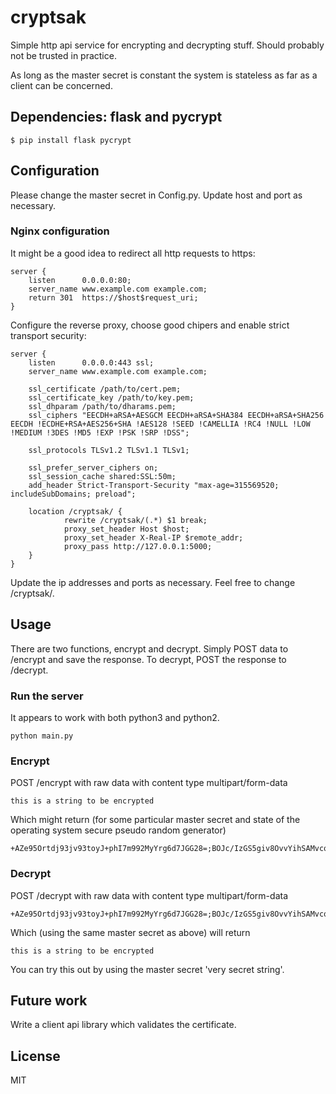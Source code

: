 # cryptsak
Simple http api service for encrypting and decrypting stuff. Should probably not be trusted in practice.

As long as the master secret is constant the system is stateless as far as a client can be concerned.

## Dependencies: flask and pycrypt 
    
    $ pip install flask pycrypt

## Configuration
Please change the master secret in Config.py. Update host and port as necessary.

### Nginx configuration
It might be a good idea to redirect all http requests to https:

    server {
        listen      0.0.0.0:80;
        server_name www.example.com example.com;
        return 301  https://$host$request_uri;
    }

Configure the reverse proxy, choose good chipers and enable strict transport security:

    server {
        listen      0.0.0.0:443 ssl;
        server_name www.example.com example.com;

        ssl_certificate /path/to/cert.pem;
        ssl_certificate_key /path/to/key.pem;
        ssl_dhparam /path/to/dharams.pem;
        ssl_ciphers "EECDH+aRSA+AESGCM EECDH+aRSA+SHA384 EECDH+aRSA+SHA256 EECDH !ECDHE+RSA+AES256+SHA !AES128 !SEED !CAMELLIA !RC4 !NULL !LOW !MEDIUM !3DES !MD5 !EXP !PSK !SRP !DSS";

        ssl_protocols TLSv1.2 TLSv1.1 TLSv1;

        ssl_prefer_server_ciphers on;
        ssl_session_cache shared:SSL:50m;
        add_header Strict-Transport-Security "max-age=315569520; includeSubDomains; preload";

        location /cryptsak/ {
                rewrite /cryptsak/(.*) $1 break;
                proxy_set_header Host $host;
                proxy_set_header X-Real-IP $remote_addr;
                proxy_pass http://127.0.0.1:5000;
        }
    }

Update the ip addresses and ports as necessary. Feel free to change /cryptsak/.

## Usage
There are two functions, encrypt and decrypt. Simply POST data to /encrypt and
save the response. To decrypt, POST the response to /decrypt.

### Run the server
It appears to work with both python3 and python2.

    python main.py

### Encrypt
POST /encrypt with raw data with content type multipart/form-data
    
    this is a string to be encrypted

Which might return (for some particular master secret and state of the operating system secure pseudo random generator)

    +AZe95Ortdj93jv93toyJ+phI7m992MyYrg6d7JGG28=;BOJc/IzGS5giv8OvvYihSAMvcq/GvuJPfxL60gNgDK0=;X3A2FCd29YQ/lctBy/OGZA==

### Decrypt
POST /decrypt with raw data with content type multipart/form-data

    +AZe95Ortdj93jv93toyJ+phI7m992MyYrg6d7JGG28=;BOJc/IzGS5giv8OvvYihSAMvcq/GvuJPfxL60gNgDK0=;X3A2FCd29YQ/lctBy/OGZA==

Which (using the same master secret as above) will return 

    this is a string to be encrypted

You can try this out by using the master secret 'very secret string'.

## Future work
Write a client api library which validates the certificate.

## License
MIT
